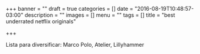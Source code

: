 +++
banner = ""
draft = true
categories = []
date = "2016-08-19T10:48:57-03:00"
description = ""
images = []
menu = ""
tags = []
title = "best underrated netflix originals"

+++

Lista para diversificar: Marco Polo, Atelier, Lillyhammer

<!--more-->
